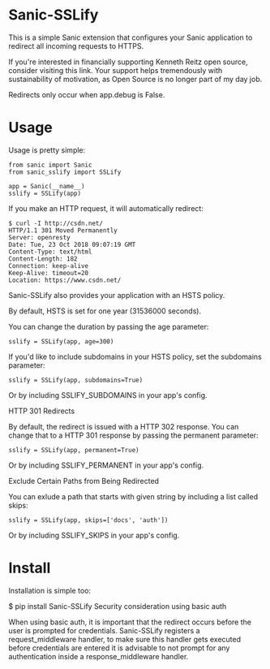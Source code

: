 # Sanic-SSLify

This is a simple Sanic extension that configures your Sanic application to redirect all incoming requests to HTTPS.

If you're interested in financially supporting Kenneth Reitz open source, consider visiting this link. Your support helps tremendously with sustainability of motivation, as Open Source is no longer part of my day job.

Redirects only occur when app.debug is False.

# Usage

Usage is pretty simple:
```
from sanic import Sanic
from sanic_sslify import SSLify

app = Sanic(__name__)
sslify = SSLify(app)
```
If you make an HTTP request, it will automatically redirect:
```
$ curl -I http://csdn.net/
HTTP/1.1 301 Moved Permanently
Server: openresty
Date: Tue, 23 Oct 2018 09:07:19 GMT
Content-Type: text/html
Content-Length: 182
Connection: keep-alive
Keep-Alive: timeout=20
Location: https://www.csdn.net/

```
Sanic-SSLify also provides your application with an HSTS policy.

By default, HSTS is set for one year (31536000 seconds).

You can change the duration by passing the age parameter:
```
sslify = SSLify(app, age=300)
```
If you'd like to include subdomains in your HSTS policy, set the subdomains parameter:
```
sslify = SSLify(app, subdomains=True)
```
Or by including SSLIFY_SUBDOMAINS in your app's config.

HTTP 301 Redirects

By default, the redirect is issued with a HTTP 302 response. You can change that to a HTTP 301 response by passing the permanent parameter:
```
sslify = SSLify(app, permanent=True)
```
Or by including SSLIFY_PERMANENT in your app's config.

Exclude Certain Paths from Being Redirected

You can exlude a path that starts with given string by including a list called skips:
```
sslify = SSLify(app, skips=['docs', 'auth'])
```
Or by including SSLIFY_SKIPS in your app's config.

# Install

Installation is simple too:

$ pip install Sanic-SSLify
Security consideration using basic auth

When using basic auth, it is important that the redirect occurs before the user is prompted for credentials. Sanic-SSLify registers a request_middleware handler, to make sure this handler gets executed before credentials are entered it is advisable to not prompt for any authentication inside a response_middleware handler.

